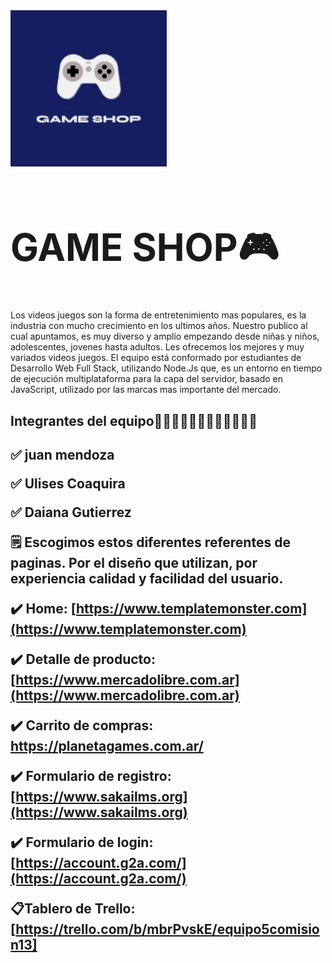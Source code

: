 <div aling="center"><img width="250px" src="/public/images/logo.jpg" alt="Logo Game Shop">
<h1 text-aling="center" style="font-size: 60px;"> GAME SHOP🎮<h1>
</div>

<p>Los videos juegos son la forma de entretenimiento mas populares, es la industria con mucho crecimiento en los ultimos años. Nuestro publico al cual apuntamos, es muy diverso y amplio empezando desde niñas y niños, adolescentes, jovenes hasta adultos. Les ofrecemos los mejores y muy variados videos juegos.
El equipo está conformado por estudiantes de Desarrollo Web Full Stack, utilizando Node.Js que, es un entorno en tiempo de ejecución multiplataforma para la capa del servidor, basado en JavaScript, utilizado por las marcas mas importante del mercado.</p>


<H2> Integrantes del equipo🧑🏽‍💻👨🏽‍💻👩🏽‍💻👨🏽‍💻<h2> 

<p>✅ juan mendoza

✅ Ulises Coaquira

✅ Daiana Gutierrez


🗒️ Escogimos estos diferentes referentes de paginas. Por el diseño que utilizan, por experiencia calidad y facilidad del usuario.</p>

✔️ Home: [https://www.templatemonster.com](https://www.templatemonster.com)

✔️ Detalle de producto: [https://www.mercadolibre.com.ar](https://www.mercadolibre.com.ar)

✔️ Carrito de compras:  https://planetagames.com.ar/

✔️ Formulario de registro: [https://www.sakailms.org](https://www.sakailms.org)

✔️ Formulario de login: [https://account.g2a.com/](https://account.g2a.com/)


 📋Tablero de Trello: [https://trello.com/b/mbrPvskE/equipo5comision13]

